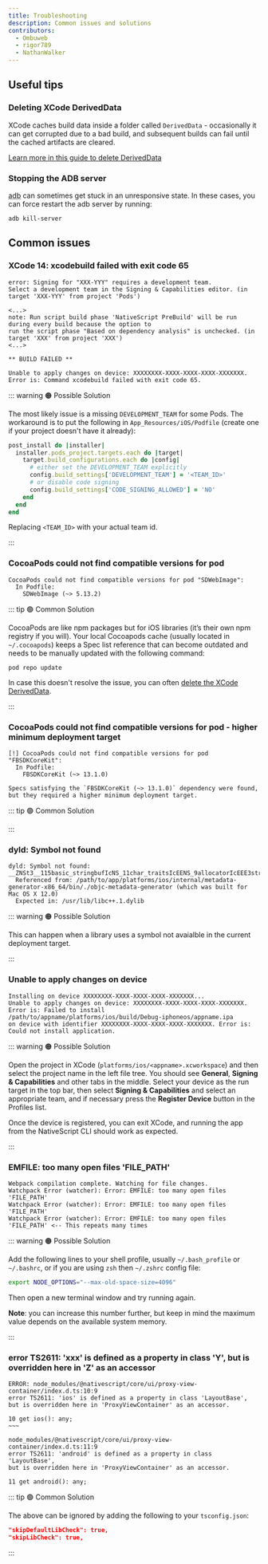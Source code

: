 ```yaml
---
title: Troubleshooting
description: Common issues and solutions
contributors:
  - Ombuweb
  - rigor789
  - NathanWalker
---
```


## Useful tips

### Deleting XCode DerivedData

XCode caches build data inside a folder called `DerivedData` - occasionally it can get corrupted due to a bad build, and subsequent builds can fail until the cached artifacts are cleared.

[Learn more in this guide to delete DerivedData](https://programmingwithswift.com/delete-derived-data-xcode/)

### Stopping the ADB server

<abbr title="Android Debug Bridge">adb</abbr> can sometimes get stuck in an unresponsive state. In these cases, you can force restart the adb server by running:

```cli
adb kill-server
```

## Common issues

### XCode 14: xcodebuild failed with exit code 65

```
error: Signing for "XXX-YYY" requires a development team.
Select a development team in the Signing & Capabilities editor. (in target 'XXX-YYY' from project 'Pods')

<...>
note: Run script build phase 'NativeScript PreBuild' will be run during every build because the option to
run the script phase "Based on dependency analysis" is unchecked. (in target 'XXX' from project 'XXX')
<...>

** BUILD FAILED **

Unable to apply changes on device: XXXXXXXX-XXXX-XXXX-XXXX-XXXXXXX.
Error is: Command xcodebuild failed with exit code 65.
```

::: warning :orange_circle: Possible Solution

The most likely issue is a missing `DEVELOPMENT_TEAM` for some Pods. The workaround is to put the following in `App_Resources/iOS/Podfile` (create one if your project doesn't have it already):

```ruby
post_install do |installer|
  installer.pods_project.targets.each do |target|
    target.build_configurations.each do |config|
      # either set the DEVELOPMENT_TEAM explicitly
      config.build_settings['DEVELOPMENT_TEAM'] = '<TEAM_ID>'
      # or disable code signing
      config.build_settings['CODE_SIGNING_ALLOWED'] = 'NO'
    end
  end
end
```

Replacing `<TEAM_ID>` with your actual team id.

:::

### CocoaPods could not find compatible versions for pod

```
CocoaPods could not find compatible versions for pod "SDWebImage":
  In Podfile:
    SDWebImage (~> 5.13.2)
```

::: tip :green_circle: Common Solution

CocoaPods are like npm packages but for iOS libraries (it’s their own npm registry if you will). Your local Cocoapods cache (usually located in `~/.cocoapods`) keeps a Spec list reference that can become outdated and needs to be manually updated with the following command:

```cli
pod repo update
```

In case this doesn't resolve the issue, you can often [delete the XCode DerivedData](#delete-xcode-deriveddata).

:::

### CocoaPods could not find compatible versions for pod - higher minimum deployment target

```
[!] CocoaPods could not find compatible versions for pod "FBSDKCoreKit":
  In Podfile:
    FBSDKCoreKit (~> 13.1.0)

Specs satisfying the `FBSDKCoreKit (~> 13.1.0)` dependency were found, but they required a higher minimum deployment target.
```

::: tip :green_circle: Common Solution

<!-- @include: ./parts/troubleshooting-increase-deployment-target.md -->

:::

### dyld: Symbol not found

```
dyld: Symbol not found: __ZNSt3__115basic_stringbufIcNS_11char_traitsIcEENS_9allocatorIcEEE3strERKNS_12basic_stringIcS2_S4_EE
  Referenced from: /path/to/app/platforms/ios/internal/metadata-generator-x86_64/bin/./objc-metadata-generator (which was built for Mac OS X 12.0)
  Expected in: /usr/lib/libc++.1.dylib
```

::: warning :orange_circle: Possible Solution

This can happen when a library uses a symbol not avaialble in the current deployment target.

<!-- @include: ./parts/troubleshooting-increase-deployment-target.md -->

:::

### Unable to apply changes on device

```
Installing on device XXXXXXXX-XXXX-XXXX-XXXX-XXXXXXX...
Unable to apply changes on device: XXXXXXXX-XXXX-XXXX-XXXX-XXXXXXX.
Error is: Failed to install /path/to/appname/platforms/ios/build/Debug-iphoneos/appname.ipa
on device with identifier XXXXXXXX-XXXX-XXXX-XXXX-XXXXXXX. Error is: Could not install application.
```

::: warning :orange_circle: Possible Solution

Open the project in XCode (`platforms/ios/<appname>.xcworkspace`) and then select the project name in the left file tree. You should see **General**, **Signing & Capabilities** and other tabs in the middle. Select your device as the run target in the top bar, then select **Signing & Capabilities** and select an appropriate team, and if necessary press the **Register Device** button in the Profiles list.

Once the device is registered, you can exit XCode, and running the app from the NativeScript CLI should work as expected.

:::

### EMFILE: too many open files 'FILE_PATH'

```
Webpack compilation complete. Watching for file changes.
Watchpack Error (watcher): Error: EMFILE: too many open files 'FILE_PATH'
Watchpack Error (watcher): Error: EMFILE: too many open files 'FILE_PATH'
Watchpack Error (watcher): Error: EMFILE: too many open files 'FILE_PATH' <-- This repeats many times
```

::: warning :orange_circle: Possible Solution

Add the following lines to your shell profile, usually `~/.bash_profile` or `~/.bashrc`, or if you are using `zsh` then `~/.zshrc` config file:

```bash
export NODE_OPTIONS="--max-old-space-size=4096"
```

Then open a new terminal window and try running again.

**Note**: you can increase this number further, but keep in mind the maximum value depends on the available system memory.

:::

### error TS2611: 'xxx' is defined as a property in class 'Y', but is overridden here in 'Z' as an accessor

```
ERROR: node_modules/@nativescript/core/ui/proxy-view-container/index.d.ts:10:9
error TS2611: 'ios' is defined as a property in class 'LayoutBase',
but is overridden here in 'ProxyViewContainer' as an accessor.

10 get ios(): any;
~~~

node_modules/@nativescript/core/ui/proxy-view-container/index.d.ts:11:9
error TS2611: 'android' is defined as a property in class 'LayoutBase',
but is overridden here in 'ProxyViewContainer' as an accessor.

11 get android(): any;
```

::: tip :green_circle: Common Solution

The above can be ignored by adding the following to your `tsconfig.json`:

```json
"skipDefaultLibCheck": true,
"skipLibCheck": true,
```

<!--  -->

:::
